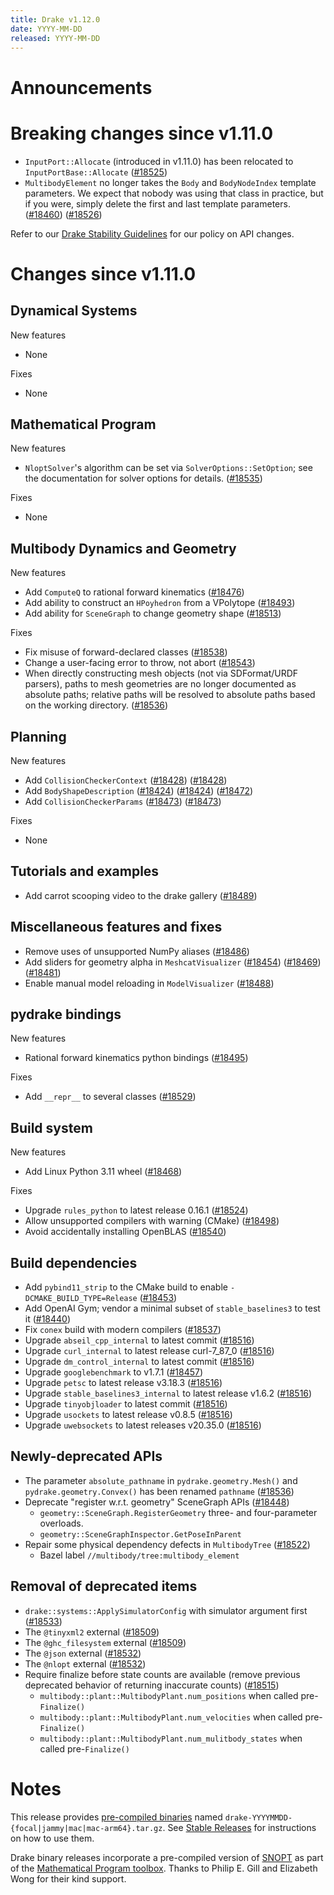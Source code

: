 ```yaml
---
title: Drake v1.12.0
date: YYYY-MM-DD
released: YYYY-MM-DD
---
```


# Announcements

# Breaking changes since v1.11.0

* `InputPort::Allocate` (introduced in v1.11.0) has been relocated to
  `InputPortBase::Allocate` ([#18525][_#18525])
* `MultibodyElement` no longer takes the `Body` and `BodyNodeIndex` template
  parameters.  We expect that nobody was using that class in practice, but
  if you were, simply delete the first and last template parameters.
  ([#18460][_#18460]) ([#18526][_#18526])

Refer to our [Drake Stability Guidelines](/stable.html) for our policy
on API changes.

# Changes since v1.11.0

## Dynamical Systems

<!-- <relnotes for systems go here> -->

New features

* None

Fixes

* None

## Mathematical Program

<!-- <relnotes for solvers go here> -->

New features

* `NloptSolver`'s algorithm can be set via `SolverOptions::SetOption`; see the
  documentation for solver options for details. ([#18535][_#18535])

Fixes

* None

## Multibody Dynamics and Geometry

<!-- <relnotes for geometry,multibody go here> -->

New features

* Add `ComputeQ` to rational forward kinematics ([#18476][_#18476])
* Add ability to construct an `HPoyhedron` from a VPolytope ([#18493][_#18493])
* Add ability for `SceneGraph` to change geometry shape ([#18513][_#18513])

Fixes

* Fix misuse of forward-declared classes ([#18538][_#18538])
* Change a user-facing error to throw, not abort ([#18543][_#18543])
* When directly constructing mesh objects (not via SDFormat/URDF parsers), paths
  to mesh geometries are no longer documented as absolute paths; relative
  paths will be resolved to absolute paths based on the working directory. ([#18536][_#18536])

## Planning

<!-- <relnotes for planning go here> -->

New features

* Add `CollisionCheckerContext` ([#18428][_#18428]) ([#18428][_#18428])
* Add `BodyShapeDescription` ([#18424][_#18424]) ([#18424][_#18424]) ([#18472][_#18472])
* Add `CollisionCheckerParams` ([#18473][_#18473])  ([#18473][_#18473])

Fixes

* None

## Tutorials and examples

<!-- <relnotes for examples,tutorials go here> -->

* Add carrot scooping video to the drake gallery ([#18489][_#18489])

## Miscellaneous features and fixes

<!-- <relnotes for common,math,lcm,lcmtypes,manipulation,perception,visualization go here> -->

* Remove uses of unsupported NumPy aliases ([#18486][_#18486])
* Add sliders for geometry alpha in `MeshcatVisualizer` ([#18454][_#18454]) ([#18469][_#18469]) ([#18481][_#18481])
* Enable manual model reloading in `ModelVisualizer` ([#18488][_#18488])

## pydrake bindings

<!-- <relnotes for bindings go here> -->

New features

* Rational forward kinematics python bindings ([#18495][_#18495])

Fixes

* Add `__repr__` to several classes ([#18529][_#18529])

## Build system

<!-- <relnotes for cmake,doc,setup,third_party,tools go here> -->

New features

* Add Linux Python 3.11 wheel ([#18468][_#18468])

Fixes

* Upgrade `rules_python` to latest release 0.16.1 ([#18524][_#18524])
* Allow unsupported compilers with warning (CMake) ([#18498][_#18498])
* Avoid accidentally installing OpenBLAS ([#18540][_#18540])

## Build dependencies

<!-- <relnotes for workspace go here> -->

* Add `pybind11_strip` to the CMake build to enable
  `-DCMAKE_BUILD_TYPE=Release` ([#18453][_#18453])
* Add OpenAI Gym; vendor a minimal subset of `stable_baselines3` to test it
  ([#18440][_#18440])
* Fix `conex` build with modern compilers ([#18537][_#18537])
* Upgrade `abseil_cpp_internal` to latest commit ([#18516][_#18516])
* Upgrade `curl_internal` to latest release curl-7_87_0 ([#18516][_#18516])
* Upgrade `dm_control_internal` to latest commit ([#18516][_#18516])
* Upgrade `googlebenchmark` to v1.7.1 ([#18457][_#18457])
* Upgrade `petsc` to latest release v3.18.3 ([#18516][_#18516])
* Upgrade `stable_baselines3_internal` to latest release v1.6.2 ([#18516][_#18516])
* Upgrade `tinyobjloader` to latest commit ([#18516][_#18516])
* Upgrade `usockets` to latest release v0.8.5 ([#18516][_#18516])
* Upgrade `uwebsockets` to latest releases v20.35.0 ([#18516][_#18516])

## Newly-deprecated APIs

* The parameter `absolute_pathname` in `pydrake.geometry.Mesh()` and
  `pydrake.geometry.Convex()` has been renamed `pathname` ([#18536][_#18536])
* Deprecate "register w.r.t. geometry" SceneGraph APIs ([#18448][_#18448])
  * `geometry::SceneGraph.RegisterGeometry` three- and four-parameter overloads.
  * `geometry::SceneGraphInspector.GetPoseInParent`
* Repair some physical dependency defects in `MultibodyTree` ([#18522][_#18522])
  * Bazel label `//multibody/tree:multibody_element`

## Removal of deprecated items

* `drake::systems::ApplySimulatorConfig` with simulator argument first ([#18533][_#18533])
* The `@tinyxml2` external ([#18509][_#18509])
* The `@ghc_filesystem` external ([#18509][_#18509])
* The `@json` external ([#18532][_#18532])
* The `@nlopt` external ([#18532][_#18532])
* Require finalize before state counts are available (remove previous
  deprecated behavior of returning inaccurate counts) ([#18515][_#18515])
  * `multibody::plant::MultibodyPlant.num_positions` when called pre-`Finalize()`
  * `multibody::plant::MultibodyPlant.num_velocities` when called pre-`Finalize()`
  * `multibody::plant::MultibodyPlant.num_mulitbody_states` when called pre-`Finalize()`

# Notes

This release provides [pre-compiled binaries](https://github.com/RobotLocomotion/drake/releases/tag/v1.12.0) named
``drake-YYYYMMDD-{focal|jammy|mac|mac-arm64}.tar.gz``. See [Stable Releases](/from_binary.html#stable-releases) for instructions on how to use them.

Drake binary releases incorporate a pre-compiled version of [SNOPT](https://ccom.ucsd.edu/~optimizers/solvers/snopt/) as part of the
[Mathematical Program toolbox](https://drake.mit.edu/doxygen_cxx/group__solvers.html). Thanks to
Philip E. Gill and Elizabeth Wong for their kind support.

<!-- <begin issue links> -->
[_#18424]: https://github.com/RobotLocomotion/drake/pull/18424
[_#18428]: https://github.com/RobotLocomotion/drake/pull/18428
[_#18440]: https://github.com/RobotLocomotion/drake/pull/18440
[_#18448]: https://github.com/RobotLocomotion/drake/pull/18448
[_#18453]: https://github.com/RobotLocomotion/drake/pull/18453
[_#18454]: https://github.com/RobotLocomotion/drake/pull/18454
[_#18457]: https://github.com/RobotLocomotion/drake/pull/18457
[_#18460]: https://github.com/RobotLocomotion/drake/pull/18460
[_#18468]: https://github.com/RobotLocomotion/drake/pull/18468
[_#18469]: https://github.com/RobotLocomotion/drake/pull/18469
[_#18472]: https://github.com/RobotLocomotion/drake/pull/18472
[_#18473]: https://github.com/RobotLocomotion/drake/pull/18473
[_#18476]: https://github.com/RobotLocomotion/drake/pull/18476
[_#18481]: https://github.com/RobotLocomotion/drake/pull/18481
[_#18486]: https://github.com/RobotLocomotion/drake/pull/18486
[_#18488]: https://github.com/RobotLocomotion/drake/pull/18488
[_#18489]: https://github.com/RobotLocomotion/drake/pull/18489
[_#18493]: https://github.com/RobotLocomotion/drake/pull/18493
[_#18495]: https://github.com/RobotLocomotion/drake/pull/18495
[_#18498]: https://github.com/RobotLocomotion/drake/pull/18498
[_#18509]: https://github.com/RobotLocomotion/drake/pull/18509
[_#18513]: https://github.com/RobotLocomotion/drake/pull/18513
[_#18515]: https://github.com/RobotLocomotion/drake/pull/18515
[_#18516]: https://github.com/RobotLocomotion/drake/pull/18516
[_#18522]: https://github.com/RobotLocomotion/drake/pull/18522
[_#18524]: https://github.com/RobotLocomotion/drake/pull/18524
[_#18525]: https://github.com/RobotLocomotion/drake/pull/18525
[_#18526]: https://github.com/RobotLocomotion/drake/pull/18526
[_#18529]: https://github.com/RobotLocomotion/drake/pull/18529
[_#18532]: https://github.com/RobotLocomotion/drake/pull/18532
[_#18533]: https://github.com/RobotLocomotion/drake/pull/18533
[_#18535]: https://github.com/RobotLocomotion/drake/pull/18535
[_#18536]: https://github.com/RobotLocomotion/drake/pull/18536
[_#18537]: https://github.com/RobotLocomotion/drake/pull/18537
[_#18538]: https://github.com/RobotLocomotion/drake/pull/18538
[_#18540]: https://github.com/RobotLocomotion/drake/pull/18540
[_#18543]: https://github.com/RobotLocomotion/drake/pull/18543
<!-- <end issue links> -->

<!--
  Current oldest_commit d735ad725492253b9dbd71d8aeef6702178b2dfb (exclusive).
  Current newest_commit 6fba0e97aa35966ad7fd7ec953fc79aaef3b1800 (inclusive).
-->
